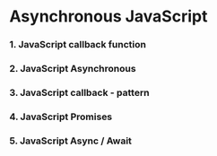 # Asynchronous JavaScript

### 1. JavaScript callback function

### 2. JavaScript Asynchronous

### 3. JavaScript callback - pattern 

### 4. JavaScript Promises

### 5. JavaScript Async / Await

